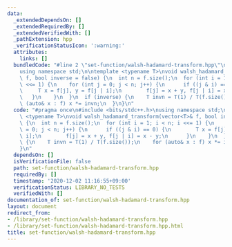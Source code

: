 ```yaml
---
data:
  _extendedDependsOn: []
  _extendedRequiredBy: []
  _extendedVerifiedWith: []
  _pathExtension: hpp
  _verificationStatusIcon: ':warning:'
  attributes:
    links: []
  bundledCode: "#line 2 \"set-function/walsh-hadamard-transform.hpp\"\n#include <bits/stdc++.h>\n\
    using namespace std;\n\ntemplate <typename T>\nvoid walsh_hadamard_transform(vector<T>&\
    \ f, bool inverse = false) {\n  int n = f.size();\n  for (int i = 1; i < n; i\
    \ <<= 1) {\n    for (int j = 0; j < n; j++) {\n      if ((j & i) == 0) {\n   \
    \     T x = f[j], y = f[j | i];\n        f[j] = x + y, f[j | i] = x - y;\n   \
    \   }\n    }\n  }\n  if (inverse) {\n    T invn = T(1) / T(f.size());\n    for\
    \ (auto& x : f) x *= invn;\n  }\n}\n"
  code: "#pragma once\n#include <bits/stdc++.h>\nusing namespace std;\n\ntemplate\
    \ <typename T>\nvoid walsh_hadamard_transform(vector<T>& f, bool inverse = false)\
    \ {\n  int n = f.size();\n  for (int i = 1; i < n; i <<= 1) {\n    for (int j\
    \ = 0; j < n; j++) {\n      if ((j & i) == 0) {\n        T x = f[j], y = f[j |\
    \ i];\n        f[j] = x + y, f[j | i] = x - y;\n      }\n    }\n  }\n  if (inverse)\
    \ {\n    T invn = T(1) / T(f.size());\n    for (auto& x : f) x *= invn;\n  }\n\
    }\n"
  dependsOn: []
  isVerificationFile: false
  path: set-function/walsh-hadamard-transform.hpp
  requiredBy: []
  timestamp: '2020-12-02 11:16:55+09:00'
  verificationStatus: LIBRARY_NO_TESTS
  verifiedWith: []
documentation_of: set-function/walsh-hadamard-transform.hpp
layout: document
redirect_from:
- /library/set-function/walsh-hadamard-transform.hpp
- /library/set-function/walsh-hadamard-transform.hpp.html
title: set-function/walsh-hadamard-transform.hpp
---
```

